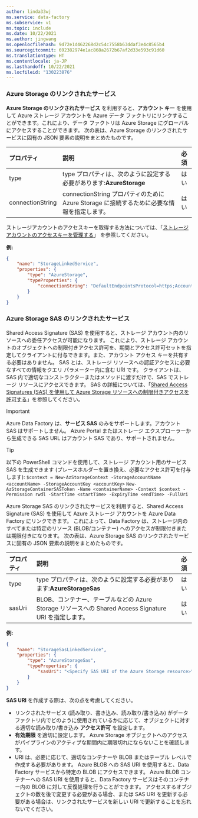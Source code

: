 ```yaml
---
author: linda33wj
ms.service: data-factory
ms.subservice: v1
ms.topic: include
ms.date: 10/22/2021
ms.author: jingwang
ms.openlocfilehash: 9d72e1d462268d2c54c7558b63ddaf3e4c8565b4
ms.sourcegitcommit: 692382974e1ac868a2672b67af2d33e593c91d60
ms.translationtype: HT
ms.contentlocale: ja-JP
ms.lasthandoff: 10/22/2021
ms.locfileid: "130223876"
---
```

### <a name="azure-storage-linked-service"></a>Azure Storage のリンクされたサービス
**Azure Storage のリンクされたサービス** を利用すると、**アカウント キー** を使用して Azure ストレージ アカウントを Azure データ ファクトリにリンクすることができます。これにより、データ ファクトリは Azure Storage にグローバルにアクセスすることができます。 次の表は、Azure Storage のリンクされたサービスに固有の JSON 要素の説明をまとめたものです。

| プロパティ | 説明 | 必須 |
|:--- |:--- |:--- |
| type |type プロパティは、次のように設定する必要があります:**AzureStorage** |はい |
| connectionString |connectionString プロパティのために Azure Storage に接続するために必要な情報を指定します。 |はい |

ストレージアカウントのアクセスキーを取得する方法については、「[ストレージアカウントのアクセスキーを管理する](../../../storage/common/storage-account-keys-manage.md)」 を参照してください。

**例:**  

```json
{
    "name": "StorageLinkedService",
    "properties": {
        "type": "AzureStorage",
        "typeProperties": {
            "connectionString": "DefaultEndpointsProtocol=https;AccountName=<accountname>;AccountKey=<accountkey>"
        }
    }
}
```

### <a name="azure-storage-sas-linked-service"></a>Azure Storage SAS のリンクされたサービス
Shared Access Signature (SAS) を使用すると、ストレージ アカウント内のリソースへの委任アクセスが可能になります。 これにより、ストレージ アカウントのオブジェクトへの制限付きアクセス許可を、期間とアクセス許可セットを指定してクライアントに付与できます。また、アカウント アクセス キーを共有する必要はありません。 SAS とは、ストレージ リソースへの認証アクセスに必要なすべての情報をクエリ パラメーター内に含む URI です。 クライアントは、SAS 内で適切なコンストラクターまたはメソッドに渡すだけで、SAS でストレージ リソースにアクセスできます。 SAS の詳細については、「[Shared Access Signatures (SAS) を使用して Azure Storage リソースへの制限付きアクセスを許可する](../../../storage/common/storage-sas-overview.md)」を参照してください。

> [!IMPORTANT]
> Azure Data Factory は、**サービス SAS** のみをサポートします。アカウント SAS はサポートしません。 Azure Portal またはストレージ エクスプローラーから生成できる SAS URL はアカウント SAS であり、サポートされません。

> [!TIP]
> 以下の PowerShell コマンドを使用して、ストレージ アカウント用のサービス SAS を生成できます (プレースホルダーを置き換え、必要なアクセス許可を付与します): `$context = New-AzStorageContext -StorageAccountName <accountName> -StorageAccountKey <accountKey>`
> `New-AzStorageContainerSASToken -Name <containerName> -Context $context -Permission rwdl -StartTime <startTime> -ExpiryTime <endTime> -FullUri`

Azure Storage SAS のリンクされたサービスを利用すると、Shared Access Signature (SAS) を使用して Azure ストレージ アカウントを Azure Data Factory にリンクできます。 これによって、Data Factory は、ストレージ内のすべてまたは特定のリソース (BLOB/コンテナー) へのアクセスが制限付きまたは期限付きになります。 次の表は、Azure Storage SAS のリンクされたサービスに固有の JSON 要素の説明をまとめたものです。 

| プロパティ | 説明 | 必須 |
|:--- |:--- |:--- |
| type |type プロパティは、次のように設定する必要があります:**AzureStorageSas** |はい |
| sasUri |BLOB、コンテナー、テーブルなどの Azure Storage リソースへの Shared Access Signature URI を指定します。  |はい |

**例:**

```json
{
    "name": "StorageSasLinkedService",
    "properties": {
        "type": "AzureStorageSas",
        "typeProperties": {
            "sasUri": "<Specify SAS URI of the Azure Storage resource>"
        }
    }
}
```

**SAS URI** を作成する際は、次の点を考慮してください。  

* リンクされたサービス (読み取り、書き込み、読み取り/書き込み) がデータ ファクトリ内でどのように使用されているかに応じて、オブジェクトに対する適切な読み取り/書き込み **アクセス許可** を設定します。
* **有効期限** を適切に設定します。 Azure Storage オブジェクトへのアクセスがパイプラインのアクティブな期間内に期限切れにならないことを確認します。
* URI は、必要に応じて、適切なコンテナーや BLOB またはテーブル レベルで作成する必要があります。 Azure BLOB への SAS URI を使用すると、Data Factory サービスから特定の BLOB にアクセスできます。 Azure BLOB コンテナーへの SAS URI を使用すると、Data Factory サービスはそのコンテナー内の BLOB に対して反復処理を行うことができます。 アクセスするオブジェクトの数を後で変更する必要がある場合、または SAS URI を更新する必要がある場合は、リンクされたサービスを新しい URI で更新することを忘れないでください。   

